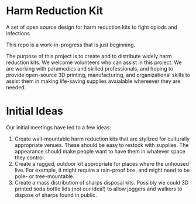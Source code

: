 # Harm Reduction Kit
A set of open source design for harm reduction kits to fight opiods and infections

This repo is a work-in-progress that is just beginning.

The purpose of this project is to create and to distribute widely harm reduction kits.
We welcome volunteers who can assist in this project. We are working with paramedics and 
skilled professionals, and hoping to provide open-source 3D printing, manufacturing, and 
organizational skills to assist them in making life-saving supplies avaialable whereever they are needed.

# Initial Ideas

Our initial meetings have led to a few ideas:
1. Create wall-mountable harm reduction kits that are stylized for culturally appropriate venues. These should be easy to restock with supplies. The appearance should make people want to have them in whatever space they control.
2. Create a rugged, outdoor kit appropriate for places where the unhoused live. For example, it might require a rain-proof box, and might need to be pole- or tree-mountable.
3. Create a mass distribution of sharps disposal kits. Possibly we could 3D printed soda bottle lids (not our idea!) to allow joggers and walkers to dispose of sharps found in public.
   


